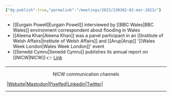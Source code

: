 ```yaml
---
{"dg-publish":true,"permalink":"/meetings/2023/230302-02-mar-2023/"}
---
```



- [[Eurgain Powell\|Eurgain Powell]] interviewed by [[BBC Wales\|BBC Wales]] environment correspondent about flooding in Wales
- [[Aleena Khan\|Aleena Khan]] was a panel participant in an [[Institute of Welsh Affairs\|Institute of Welsh Affairs]] and [[Arup\|Arup]] '[[Wales Week London\|Wales Week London]]' event
- [[Senedd Cymru\|Senedd Cymru]] publishes its annual report on [[NICW\|NICW]] 👉 [Link](https://senedd.wales/media/y1pnpdea/cr-ld15705-e.pdf)

***
<p style="text-align: center;">NICW communication channels</p>

󠁧 |[Website](https://nationalinfrastructurecommission.wales)|[Mastodon](https://toot.wales/@NICW)|[Pixelfed](https://pix.toot.wales/NICW)|[Linkedin](https://www.linkedin.com/company/26268509/)|[Twitter](https://twitter.com/InfraCommCymru)|
***
